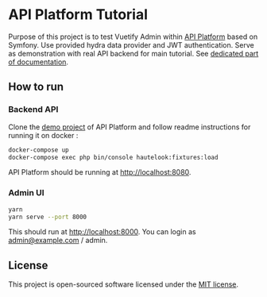 # API Platform Tutorial

Purpose of this project is to test Vuetify Admin within [API Platform](https://api-platform.com/) based on Symfony. Use provided hydra data provider and JWT authentication. Serve as demonstration with real API backend for main tutorial. See [dedicated part of documentation](https://www.okami101.io/vuetify-admin/guide/api-platform.html).

## How to run

### Backend API

Clone the [demo project](https://github.com/api-platform/demo) of API Platform and follow readme instructions for running it on docker :

```bash
docker-compose up
docker-compose exec php bin/console hautelook:fixtures:load
```

API Platform should be running at [http://localhost:8080](http://localhost:8080).

### Admin UI

```bash
yarn
yarn serve --port 8000
```

This should run at [http://localhost:8000](http://localhost:8000).
You can login as admin@example.com / admin.

## License

This project is open-sourced software licensed under the [MIT license](https://adr1enbe4udou1n.mit-license.org).
